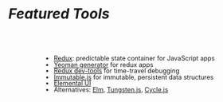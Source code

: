 #  <em class="highlight">Featured Tools</em>
<br><br>
<ul style="font-size: 0.9em; line-height: 1em; text-align: left; list-style: inherit; margin-left: 70px">
    <li><a href="http://rackt.github.io/redux/">Redux</a>: predictable state container for JavaScript apps</li>
    <li><a href="https://github.com/banderson/generator-redux">Yeoman generator</a> for redux apps</li>
    <li><a href="https://github.com/gaearon/redux-devtools">Redux dev-tools</a> for time-travel debugging</li>
    <li><a href="https://facebook.github.io/immutable-js/">Immutable.js</a> for immutable, persistent data structures</li>
    <li><a href="http://elemental-ui.com/">Elemental UI</a></li>
    <li>Alternatives: <a href="http://elm-lang.org">Elm</a>, <a href="https://github.com/wayfair/tungstenjs">Tungsten.js</a>, <a href="http://cycle.js.org/">Cycle.js</a>
    </li>
</ul>
